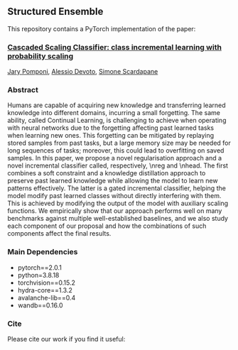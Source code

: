 ## Structured Ensemble

This repository contains a PyTorch implementation of the paper: 

### [Cascaded Scaling Classifier: class incremental learning with probability scaling](-)
[Jary Pomponi](https://jarypomponi.com/), [Alessio Devoto](https://alessiodevoto.github.io/),  [Simone Scardapane](https://www.sscardapane.it/)

### Abstract
Humans are capable of acquiring new knowledge and transferring learned knowledge into different domains, incurring a small forgetting. The same ability, called Continual Learning, is challenging to achieve when operating with neural networks due to the forgetting affecting past learned tasks when learning new ones. This forgetting can be mitigated by replaying stored samples from past tasks, but a large memory size may be needed for long sequences of tasks; moreover, this could lead to overfitting on saved samples. In this paper, we propose a novel regularisation approach and a novel incremental classifier called, respectively, \nreg and \nhead. The first combines a soft constraint and a knowledge distillation approach to preserve past learned knowledge while allowing the model to learn new patterns effectively. The latter is a gated incremental classifier, helping the model modify past learned classes without directly interfering with them. This is achieved by modifying the output of the model with auxiliary scaling functions. We empirically show that our approach performs well on many benchmarks against multiple well-established baselines, and we also study each component of our proposal and how the combinations of such components affect the final results.

### Main Dependencies
* pytorch==2.0.1
* python=3.8.18
* torchvision==0.15.2
* hydra-core==1.3.2
* avalanche-lib==0.4
* wandb==0.16.0

[//]: # (### Experiments files)

[//]: # (The folder './config/' contains all the yaml files used for the experiments presented in the paper. )

[//]: # ()
[//]: # (The folders './config/optimizers' and './config/training' contain, respectively, the files which contain the optimizers and the training strategies. )

[//]: # ()
[//]: # (The folder './config/experiments/classification' contains all the files used for the ensemble experiments, while './config/experiments/classification' contains the ones used in the CL scenarios.)

[//]: # ()
[//]: # (### Training)

[//]: # (We have teo training files:)

[//]: # ()
[//]: # (* main.py: to be used only with config files from './config/experiments/classification')

[//]: # (* main_cl.py: to be used only with config files from './config/experiments/cl')

[//]: # ()
[//]: # (Bot scripts accept any number of training files, which are processed sequentially, and also an optional flag --device [integer|cpu] that can be used to specify the device &#40;otherwise the one present in each config file is used&#41;.)

[//]: # ()
[//]: # (Please refer to the yaml files to understand how they can be formatted, and to the methods to understand the parameters that can be used.)

[//]: # ()
[//]: # (If you want to use TinyImagenet you need to download and preprocess it first, using the script 'tinyimagenet_download.sh'.)

### Cite

Please cite our work if you find it useful:

[//]: # (```)

[//]: # ()
[//]: # ()
[//]: # (```)